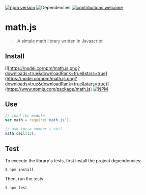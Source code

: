 [![npm version](https://badge.fury.io/js/math.js.svg)](https://badge.fury.io/js/math.js)  ![Dependencies](https://david-dm.org/toubou91/math.js.svg) [![contributions welcome](https://img.shields.io/badge/contributions-welcome-brightgreen.svg?style=flat)](https://github.com/dwyl/esta/issues)

# math.js
> A simple math library written in Javascript

## Install
[![https://nodei.co/npm/math.js.png?downloads=true&downloadRank=true&stars=true](https://nodei.co/npm/math.js.png?downloads=true&downloadRank=true&stars=true)](https://www.npmjs.com/package/math.js) [![NPM](https://nodei.co/npm-dl/math.js.png?months=6&height=2)](https://nodei.co/npm/math.js)

## Use
```javascript
// load the module
var math = require('math.js');

// ask for a number's ceil
math.ceil(13);
```

## Test
To execute the library's tests, first install the project dependencies:

```
$ npm install
```

Then, run the tests
```
$ npm test
```
